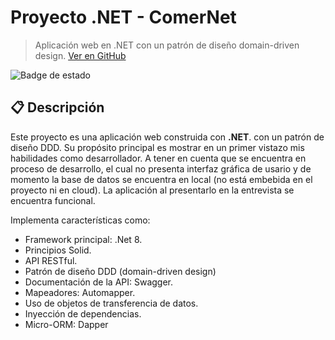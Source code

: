 # Proyecto .NET - **ComerNet**

> Aplicación web en .NET con un patrón de diseño domain-driven design. [Ver en GitHub](https://github.com/Siktok/ComerNet)
> 
![Badge de estado](https://img.shields.io/badge/estado-en%20desarrollo-yellow)

## 📋 Descripción

Este proyecto es una aplicación web construida con **.NET**. con un patrón de diseño DDD. Su propósito principal es mostrar en un primer vistazo mis habilidades como desarrollador. A tener en cuenta que se encuentra en proceso de desarrollo, el cual no presenta interfaz gráfica de usario y de momento la base de datos se encuentra en local (no está embebida en el proyecto ni en cloud). La aplicación al presentarlo en la entrevista se encuentra funcional.

Implementa características como:

- Framework principal: .Net 8.
- Principios Solid.
- API RESTful.
- Patrón de diseño DDD (domain-driven design)
- Documentación de la API: Swagger.
- Mapeadores: Automapper.
- Uso de objetos de transferencia de datos.
- Inyección de dependencias.
- Micro-ORM: Dapper
